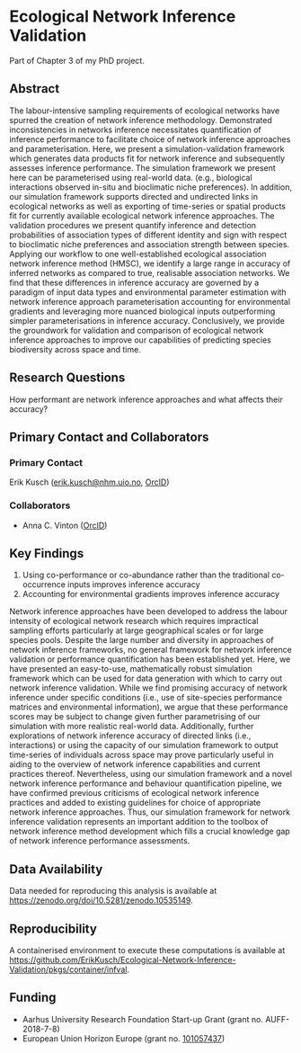 # Ecological Network Inference Validation
Part of Chapter 3 of my PhD project.

## Abstract

The labour-intensive sampling requirements of ecological networks have spurred the creation of network inference methodology. Demonstrated inconsistencies in networks inference necessitates quantification of inference performance to facilitate choice of network inference approaches and parameterisation. Here, we present a simulation-validation framework which generates data products fit for network inference and subsequently assesses inference performance. The simulation framework we present here can be parameterised using real-world data. (e.g., biological interactions observed in-situ and bioclimatic niche preferences). In addition, our simulation framework supports directed and undirected links in ecological networks as well as exporting of time-series or spatial products fit for currently available ecological network inference approaches. The validation procedures we present quantify inference and detection probabilities of association types of different identity and sign with respect to bioclimatic niche preferences and association strength between species. Applying our workflow to one well-established ecological association network inference method (HMSC), we identify a large range in accuracy of inferred networks as compared to true, realisable association networks. We find that these differences in inference accuracy are governed by a paradigm of input data types and environmental parameter estimation with network inference approach parameterisation accounting for environmental gradients and leveraging more nuanced biological inputs outperforming simpler parameterisations in inference accuracy. Conclusively, we provide the groundwork for validation and comparison of ecological network inference approaches to improve our capabilities of predicting species biodiversity across space and time.

## Research Questions
How performant are network inference approaches and what affects their accuracy?

## Primary Contact and Collaborators
### Primary Contact
Erik Kusch (erik.kusch@nhm.uio.no, [OrcID](https://orcid.org/my-orcid?orcid=0000-0002-4984-7646))  

### Collaborators
- Anna C. Vinton ([OrcID](https://orcid.org/0000-0002-8279-1736))

## Key Findings
1. Using co-performance or co-abundance rather than the traditional co-occurrence inputs improves inference accuracy
2. Accounting for environmental gradients improves inference accuracy

Network inference approaches have been developed to address the labour intensity of ecological network research which requires impractical sampling efforts particularly at large geographical scales or for large species pools. Despite the large number and diversity in approaches of network inference frameworks, no general framework for network inference validation or performance quantification has been established yet. Here, we have presented an easy-to-use, mathematically robust simulation framework which can be used for data generation with which to carry out network inference validation. While we find promising accuracy of network inference under specific conditions (i.e., use of site-species performance matrices and environmental information), we argue that these performance scores may be subject to change given further parametrising of our simulation with more realistic real-world data. Additionally, further explorations of network inference accuracy of directed links (i.e., interactions) or using the capacity of our simulation framework to output time-series of individuals across space may prove particularly useful in aiding to the overview of network inference capabilities and current practices thereof.
Nevertheless, using our simulation framework and a novel network inference performance and behaviour quantification pipeline, we have confirmed previous criticisms of ecological network inference practices and added to existing guidelines for choice of appropriate network inference approaches. Thus, our simulation framework for network inference validation represents an important addition to the toolbox of network inference method development which fills a crucial knowledge gap of network inference performance assessments.

## Data Availability
Data needed for reproducing this analysis is available at https://zenodo.org/doi/10.5281/zenodo.10535149.

## Reproducibility
A containerised environment to execute these computations is available at https://github.com/ErikKusch/Ecological-Network-Inference-Validation/pkgs/container/infval.

## Funding
- Aarhus University Research Foundation Start-up Grant (grant no. AUFF-2018-7-8)  
- European Union Horizon Europe (grant no. [101057437](https://doi.org/10.3030/101057437)) 
